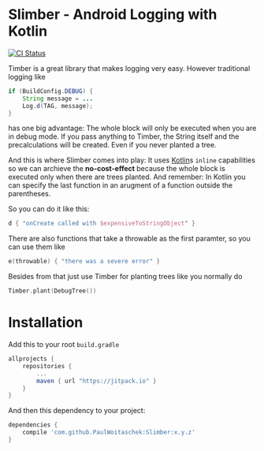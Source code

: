 # Slimber - Android Logging with Kotlin  
[![CI Status](https://circleci.com/gh/PaulWoitaschek/Slimber.svg?&style=shield&circle-token=1f53aecb74520d158b6586d177647e6400981dc1)](https://circleci.com/gh/PaulWoitaschek/Slimber)

Timber is a great library that makes logging very easy. However traditional logging like
```java
if (BuildConfig.DEBUG) {
    String message = ...
    Log.d(TAG, message);
}
```
has one big advantage: The whole block will only be executed when you are in debug mode. If you pass anything to Timber, the String itself and the precalculations will be created. Even if you never planted a tree.

And this is where Slimber comes into play: It uses [Kotlin](https://kotlinlang.org/)s `inline` capabilities so we can archieve the **no-cost-effect** because the whole block is executed only when there are trees planted. And remember: In Kotlin you can specify the last function in an arugment of a function outside the parentheses.

 So you can do it like this:
```kotlin
d { "onCreate called with $expensiveToStringObject" }
```
There are also functions that take a throwable as the first paramter, so you can use them like
```kotlin
e(throwable) { "there was a severe error" }
```

Besides from that just use Timber for planting trees like you normally do
```kotlin
Timber.plant(DebugTree())
```

# Installation
Add this to your root `build.gradle`
```gradle
allprojects {
    repositories {
        ...
        maven { url "https://jitpack.io" }
    }
}
```
And then this dependency to your project:
```gradle
dependencies {
    compile 'com.github.PaulWoitaschek:Slimber:x.y.z'
}
```
